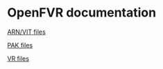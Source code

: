 # OpenFVR documentation

[ARN/VIT files](ARN_VIT_Files.md)

[PAK files](PAK_Files.md)

[VR files](VR_Files.md)

